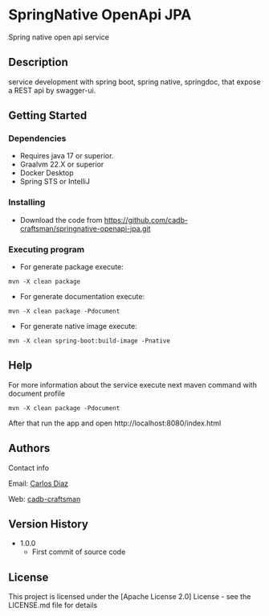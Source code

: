 # SpringNative OpenApi JPA

Spring native open api service

## Description

service development with spring boot, spring native, springdoc, that expose a REST api by swagger-ui.

## Getting Started

### Dependencies

* Requires java 17 or superior.
* Graalvm 22.X or superior
* Docker Desktop
* Spring STS or IntelliJ

### Installing

* Download the code from https://github.com/cadb-craftsman/springnative-openapi-jpa.git

### Executing program

* For generate package execute:
```
mvn -X clean package
```
* For generate documentation execute:
```
mvn -X clean package -Pdocument
```
*  For generate native image execute:
```
mvn -X clean spring-boot:build-image -Pnative
```

## Help

For more information about the service execute next maven command with document profile
```
mvn -X clean package -Pdocument
```
After that run the app and open http://localhost:8080/index.html

## Authors

Contact info

Email: [Carlos Diaz](cadb.craftman@gmail.com)

Web: [cadb-craftsman](http://cadb-craftsman.com/) 


## Version History

* 1.0.0
    * First commit of source code

## License

This project is licensed under the [Apache License 2.0] License - see the LICENSE.md file for details

